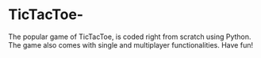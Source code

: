 # TicTacToe-
The popular game of TicTacToe, is coded right from scratch using Python. The game also comes with single and multiplayer functionalities. Have fun!
